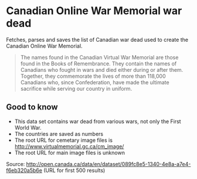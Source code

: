 # Canadian Online War Memorial war dead

Fetches, parses and saves the list of Canadian war dead used to create the
Canadian Online War Memorial.

> The names found in the Canadian Virtual War Memorial are those found in the Books of Remembrance. They contain the names of Canadians who fought in wars and died either during or after them. Together, they commemorate the lives of more than 118,000 Canadians who, since Confederation, have made the ultimate sacrifice while serving our country in uniform.

## Good to know

* This data set contains war dead from various wars, not only the First World War.
* The countries are saved as numbers
* The root URL for cemetary image files is http://www.virtualmemorial.gc.ca/cm_image/
* The root URL for main image files is unknown

Source: http://open.canada.ca/data/en/dataset/089fc8e5-1340-4e8a-a7e4-f6eb320a5b6e (URL for first 500 results)